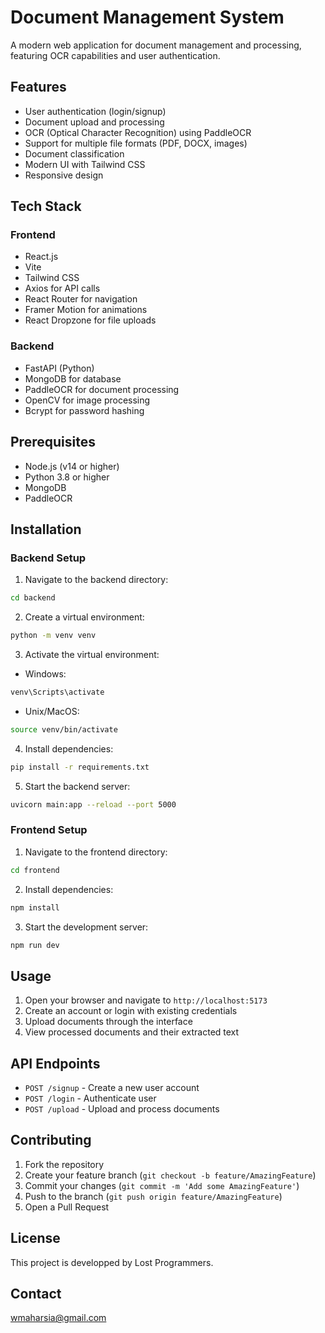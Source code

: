 # Document Management System

A modern web application for document management and processing, featuring OCR capabilities and user authentication.

## Features

- User authentication (login/signup)
- Document upload and processing
- OCR (Optical Character Recognition) using PaddleOCR
- Support for multiple file formats (PDF, DOCX, images)
- Document classification
- Modern UI with Tailwind CSS
- Responsive design

## Tech Stack

### Frontend
- React.js
- Vite
- Tailwind CSS
- Axios for API calls
- React Router for navigation
- Framer Motion for animations
- React Dropzone for file uploads

### Backend
- FastAPI (Python)
- MongoDB for database
- PaddleOCR for document processing
- OpenCV for image processing
- Bcrypt for password hashing

## Prerequisites

- Node.js (v14 or higher)
- Python 3.8 or higher
- MongoDB
- PaddleOCR

## Installation

### Backend Setup

1. Navigate to the backend directory:
```bash
cd backend
```

2. Create a virtual environment:
```bash
python -m venv venv
```

3. Activate the virtual environment:
- Windows:
```bash
venv\Scripts\activate
```
- Unix/MacOS:
```bash
source venv/bin/activate
```

4. Install dependencies:
```bash
pip install -r requirements.txt
```

5. Start the backend server:
```bash
uvicorn main:app --reload --port 5000
```

### Frontend Setup

1. Navigate to the frontend directory:
```bash
cd frontend
```

2. Install dependencies:
```bash
npm install
```

3. Start the development server:
```bash
npm run dev
```

## Usage

1. Open your browser and navigate to `http://localhost:5173`
2. Create an account or login with existing credentials
3. Upload documents through the interface
4. View processed documents and their extracted text

## API Endpoints

- `POST /signup` - Create a new user account
- `POST /login` - Authenticate user
- `POST /upload` - Upload and process documents

## Contributing

1. Fork the repository
2. Create your feature branch (`git checkout -b feature/AmazingFeature`)
3. Commit your changes (`git commit -m 'Add some AmazingFeature'`)
4. Push to the branch (`git push origin feature/AmazingFeature`)
5. Open a Pull Request

## License

This project is developped by Lost Programmers.
## Contact
wmaharsia@gmail.com
